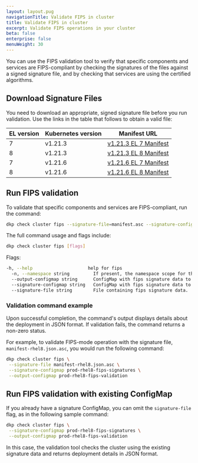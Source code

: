 ```yaml
---
layout: layout.pug
navigationTitle: Validate FIPS in cluster
title: Validate FIPS in cluster
excerpt: Validate FIPS operations in your cluster
beta: false
enterprise: false
menuWeight: 30
---
```


You can use the FIPS validation tool to verify that specific components and services are FIPS-compliant by checking the signatures of the files against a signed signature file, and by checking that services are using the certified algorithms.

## Download Signature Files

You need to download an appropriate, signed signature file before you run validation. Use the links in the table that follows to obtain a valid file:

|EL version | Kubernetes version | Manifest URL                |
|-----------|--------------------|-----------------------------|
| 7         | v1.21.3            | [v1.21.3 EL 7 Manifest][1-21-3-fips-manifest-7] |
| 8         | v1.21.3            | [v1.21.3 EL 8 Manifest][1-21-3-fips-manifest-8] |
| 7         | v1.21.6            | [v1.21.6 EL 7 Manifest][1-21-6-fips-manifest-7] |
| 8         | v1.21.6            | [v1.21.6 EL 8 Manifest][1-21-6-fips-manifest-8] |

## Run FIPS validation

To validate that specific components and services are FIPS-compliant, run the command:

```bash
dkp check cluster fips --signature-file=manifest.asc --signature-configmap=signatures --output-configmap=output
```

The full command usage and flags include:

```bash
dkp check cluster fips [flags]
```

Flags:

```sh
-h, --help                     help for fips
  -n, --namespace string         If present, the namespace scope for this CLI request. (default "default")
  --output-configmap string      ConfigMap with fips signature data to verify. [required]
  --signature-configmap string   ConfigMap with fips signature data to verify. [required]
  --signature-file string        File containing fips signature data.
```

### Validation command example

Upon successful completion, the command's output displays details about the deployment in JSON format. If validation fails, the command returns a non-zero status.

For example, to validate FIPS-mode operation with the signature file, `manifest-rhel8.json.asc`, you would run the following command:

```bash
dkp check cluster fips \
 --signature-file manifest-rhel8.json.asc \
 --signature-configmap prod-rhel8-fips-signatures \
 --output-configmap prod-rhel8-fips-validation
```

## Run FIPS validation with existing ConfigMap

If you already have a signature ConfigMap, you can omit the `signature-file` flag, as in the following sample command:

```bash
dkp check cluster fips \
 --signature-configmap prod-rhel8-fips-signatures \
 --output-configmap prod-rhel8-fips-validation
```

In this case, the validation tool checks the cluster using the existing signature data and returns deployment details in JSON format.

[1-21-3-fips-manifest-7]: https://kubernetes-fips.s3.us-east-2.amazonaws.com/tool/manifests/v1.21.6/manifest-rhel7.json.asc
[1-21-3-fips-manifest-8]: https://kubernetes-fips.s3.us-east-2.amazonaws.com/tool/manifests/v1.21.6/manifest-rhel8.json.asc
[1-21-6-fips-manifest-7]: https://kubernetes-fips.s3.us-east-2.amazonaws.com/tool/manifests/v1.21.6/manifest-rhel7.json.asc
[1-21-6-fips-manifest-8]: https://kubernetes-fips.s3.us-east-2.amazonaws.com/tool/manifests/v1.21.6/manifest-rhel8.json.asc
